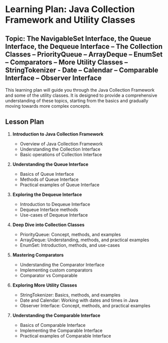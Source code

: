 # Learning Plan: Java Collection Framework and Utility Classes

## Topic: The NavigableSet Interface, the Queue Interface, the Dequeue Interface – The Collection Classes – PriorityQueue – ArrayDeque – EnumSet – Comparators – More Utility Classes – StringTokenizer - Date – Calendar – Comparable Interface – Observer Interface

This learning plan will guide you through the Java Collection Framework and some of the utility classes. It is designed to provide a comprehensive understanding of these topics, starting from the basics and gradually moving towards more complex concepts.

## Lesson Plan

1. **Introduction to Java Collection Framework**
   - Overview of Java Collection Framework
   - Understanding the Collection Interface
   - Basic operations of Collection Interface

2. **Understanding the Queue Interface**
   - Basics of Queue Interface
   - Methods of Queue Interface
   - Practical examples of Queue Interface

3. **Exploring the Dequeue Interface**
   - Introduction to Dequeue Interface
   - Dequeue Interface methods
   - Use-cases of Dequeue Interface

4. **Deep Dive into Collection Classes**
   - PriorityQueue: Concept, methods, and examples
   - ArrayDeque: Understanding, methods, and practical examples
   - EnumSet: Introduction, methods, and use-cases

5. **Mastering Comparators**
   - Understanding the Comparator Interface
   - Implementing custom comparators
   - Comparator vs Comparable

6. **Exploring More Utility Classes**
   - StringTokenizer: Basics, methods, and examples
   - Date and Calendar: Working with dates and times in Java
   - Observer Interface: Concept, methods, and practical examples

7. **Understanding the Comparable Interface**
   - Basics of Comparable Interface
   - Implementing the Comparable Interface
   - Practical examples of Comparable Interface